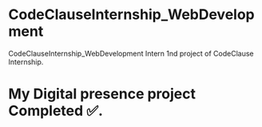 # CodeClauseInternship_WebDevelopment
CodeClauseInternship_WebDevelopment Intern 
1nd project of CodeClause Internship. 
# My Digital presence project Completed ✅.
